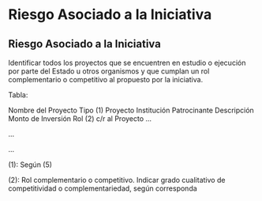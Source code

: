 # Riesgo Asociado a la Iniciativa

## Riesgo Asociado a la Iniciativa

Identificar todos los proyectos que se encuentren en estudio o ejecución por parte del Estado u otros organismos y que cumplan un rol complementario o competitivo al propuesto por la iniciativa.

Tabla:

Nombre del Proyecto Tipo \(1\) Proyecto Institución Patrocinante Descripción Monto de Inversión Rol \(2\) c/r al Proyecto ...

...

...

\(1\): Según \(5\)

\(2\): Rol complementario o competitivo. Indicar grado cualitativo de competitividad o complementariedad, según corresponda​​

## 

